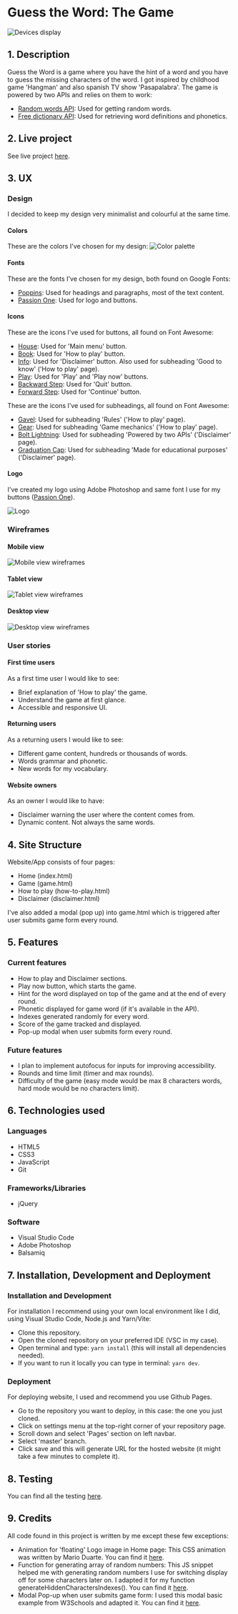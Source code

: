 # Guess the Word: The Game
![Devices display](assets/images/readme/devices.jpg)
## 1. Description
Guess the Word is a game where you have the hint of a word and you have to guess the missing characters of the word. I got inspired by childhood game 'Hangman' and also spanish TV show 'Pasapalabra'. The game is powered by two APIs and relies on them to work:
- [Random words API](https://random-word-api.vercel.app/): Used for getting random words.
- [Free dictionary API](https://dictionaryapi.dev/): Used for retrieving word definitions and phonetics.

## 2. Live project
See live project [here](https://ricocatford.github.io/milestone-project2).

## 3. UX
### Design
I decided to keep my design very minimalist and colourful at the same time. 

#### **Colors**
These are the colors I've chosen for my design:
![Color palette](assets/images/readme/colors.png)

#### **Fonts**
These are the fonts I've chosen for my design, both found on Google Fonts:
- [Poppins](https://fonts.google.com/specimen/Poppins): Used for headings and paragraphs, most of the text content.
- [Passion One](https://fonts.google.com/specimen/Passion+One): Used for logo and buttons.

####  **Icons**
These are the icons I've used for buttons, all found on Font Awesome:
- [House](https://fontawesome.com/icons/house?s=solid&f=classic): Used for 'Main menu' button.
- [Book](https://fontawesome.com/icons/book?s=solid&f=classic): Used for 'How to play' button.
- [Info](https://fontawesome.com/icons/info-circle?s=solid&f=classic): Used for 'Disclaimer' button. Also used for subheading 'Good to know' ('How to play' page).
- [Play](https://fontawesome.com/icons/play?s=solid&f=classic): Used for 'Play' and 'Play now' buttons.
- [Backward Step](https://fontawesome.com/icons/backward-step?s=solid&f=classic): Used for 'Quit' button.
- [Forward Step](https://fontawesome.com/icons/forward-step?s=solid&f=classic): Used for 'Continue' button.

These are the icons I've used for subheadings, all found on Font Awesome:
- [Gavel](https://fontawesome.com/icons/gavel?s=solid&f=classic): Used for subheading 'Rules' ('How to play' page).
- [Gear](https://fontawesome.com/icons/gear?s=solid&f=classic): Used for subheading 'Game mechanics' ('How to play' page).
- [Bolt Lightning](https://fontawesome.com/icons/bolt-lightning?s=solid&f=classic): Used for subheading 'Powered by two APIs' ('Disclaimer' page).
- [Graduation Cap](https://fontawesome.com/icons/graduation-cap?s=solid&f=classic): Used for subheading 'Made for educational purposes' ('Disclaimer' page).


#### **Logo**
I've created my logo using Adobe Photoshop and same font I use for my buttons ([Passion One](https://fonts.google.com/specimen/Passion+One)).

![Logo](assets/images/logo.png)

### Wireframes
#### **Mobile view**
![Mobile view wireframes](assets/images/readme/s-wireframes.jpg)

#### **Tablet view**
![Tablet view wireframes](assets/images/readme/m-wireframes.jpg)

#### **Desktop view**
![Desktop view wireframes](assets/images/readme/l-wireframes.jpg)
### User stories
#### **First time users**
As a first time user I would like to see:
- Brief explanation of 'How to play' the game.
- Understand the game at first glance.
- Accessible and responsive UI.

#### **Returning users**
As a returning users I would like to see:
- Different game content, hundreds or thousands of words.
- Words grammar and phonetic.
- New words for my vocabulary.

#### **Website owners**
As an owner I would like to have:
- Disclaimer warning the user where the content comes from.
- Dynamic content. Not always the same words.

## 4. Site Structure
Website/App consists of four pages:
- Home (index.html)
- Game (game.html)
- How to play (how-to-play.html)
- Disclaimer (disclaimer.html)

I've also added a modal (pop up) into game.html which is triggered after user submits game form every round.


## 5. Features
### Current features
- How to play and Disclaimer sections.
- Play now button, which starts the game.
- Hint for the word displayed on top of the game and at the end of every round.
- Phonetic displayed for game word (if it's available in the API).
- Indexes generated randomly for every word.
- Score of the game tracked and displayed.
- Pop-up modal when user submits form every round.

### Future features
- I plan to implement autofocus for inputs for improving accessibility.
- Rounds and time limit (timer and max rounds).
- Difficulty of the game (easy mode would be max 8 characters words, hard mode would be no characters limit).
## 6. Technologies used
### Languages
- HTML5
- CSS3
- JavaScript
- Git

### Frameworks/Libraries
- jQuery

### Software
- Visual Studio Code
- Adobe Photoshop
- Balsamiq

## 7. Installation, Development and Deployment
### Installation and Development
For installation I recommend using your own local environment like I did, using Visual Studio Code, Node.js and Yarn/Vite:
- Clone this repository.
- Open the cloned repository on your preferred IDE (VSC in my case).
- Open terminal and type: ``yarn install`` (this will install all dependencies needed).
- If you want to run it locally you can type in terminal: ``yarn dev``.

### Deployment
For deploying website, I used and recommend you use Github Pages.
- Go to the repository you want to deploy, in this case: the one you just cloned.
- Click on settings menu at the top-right corner of your repository page.
- Scroll down and select 'Pages' section on left navbar.
- Select 'master' branch.
- Click save and this will generate URL for the hosted website (it might take a few minutes to complete it).

## 8. Testing
You can find all the testing [here](https://github.com/ricocatford/milestone-project2/blob/master/TESTING.md).

## 9. Credits
All code found in this project is written by me except these few exceptions:
- Animation for 'floating' Logo image in Home page: This CSS animation was written by Mario Duarte. You can find it [here](https://codepen.io/MarioDesigns/pen/woJgeo).
- Function for generating array of random numbers: This JS snippet helped me with generating random numbers I use for switching display off for some characters later on. I adapted it for my function generateHiddenCharactersIndexes(). You can find it [here](https://stackoverflow.com/questions/2380019/generate-unique-random-numbers-between-1-and-100).
- Modal Pop-up when user submits game form: I used this modal basic example from W3Schools and adapted it. You can find it [here](https://www.w3schools.com/howto/howto_css_modals.asp).